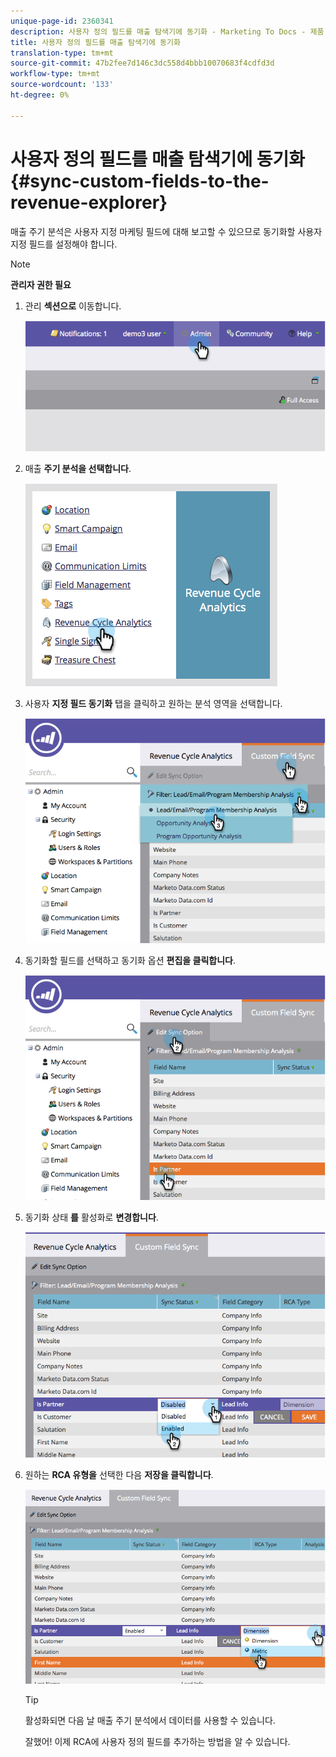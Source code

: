 ```yaml
---
unique-page-id: 2360341
description: 사용자 정의 필드를 매출 탐색기에 동기화 - Marketing To Docs - 제품 설명서
title: 사용자 정의 필드를 매출 탐색기에 동기화
translation-type: tm+mt
source-git-commit: 47b2fee7d146c3dc558d4bbb10070683f4cdfd3d
workflow-type: tm+mt
source-wordcount: '133'
ht-degree: 0%

---
```



# 사용자 정의 필드를 매출 탐색기에 동기화 {#sync-custom-fields-to-the-revenue-explorer}

매출 주기 분석은 사용자 지정 마케팅 필드에 대해 보고할 수 있으므로 동기화할 사용자 지정 필드를 설정해야 합니다.

>[!NOTE]
>
>**관리자 권한 필요**

1. 관리 **섹션으로** 이동합니다.

   ![](assets/image2014-9-19-9-3a51-3a11.png)

1. 매출 **주기 분석을 선택합니다**.

   ![](assets/image2014-9-19-9-3a51-3a19.png)

1. 사용자 **지정 필드 동기화** 탭을 클릭하고 원하는 분석 영역을 선택합니다.

   ![](assets/image2014-9-19-9-3a51-3a26.png)

1. 동기화할 필드를 선택하고 동기화 옵션 **편집을 클릭합니다**.

   ![](assets/image2014-9-19-9-3a51-3a36.png)

1. 동기화 상태 **를** 활성화로 **변경합니다**.

   ![](assets/image2014-9-19-9-3a51-3a45.png)

1. 원하는 **RCA 유형을** 선택한 다음 **저장을 클릭합니다**.

   ![](assets/image2014-9-19-9-3a51-3a52.png)

   >[!TIP]
   >
   >활성화되면 다음 날 매출 주기 분석에서 데이터를 사용할 수 있습니다.

   잘했어! 이제 RCA에 사용자 정의 필드를 추가하는 방법을 알 수 있습니다.

